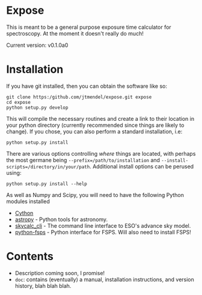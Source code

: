 # Expose
This is meant to be a general purpose exposure time calculator for spectroscopy.  At the moment it doesn't really do much!

Current version: v0.1.0a0

# Installation
If you have git installed, then you can obtain the software like so:
```
git clone https:/github.com/jtmendel/expose.git expose
cd expose
python setup.py develop
```
This will compile the necessary routines and create a link to their location in your python directory (currently recommended since things are likely to change).  If you chose, you can also perform a standard installation, i.e:
```
python setup.py install
```
There are various options controlling *where* things are located, with perhaps the most germane being `--prefix=/path/to/installation` and `--install-scripts=/directory/in/your/path`.  Additional install options can be perused using:

```
python setup.py install --help
```
As well as Numpy and Scipy, you will need to have the following Python modules installed
* [Cython](https://cython.org/)
* [astropy](http://www.astropy.org/) - Python tools for astronomy.
* [skycalc_cli](https://www.eso.org/observing/etc/doc/skycalc/helpskycalccli.html) - The command line interface to ESO's advance sky model.
* [python-fsps](http://dfm.io/python-fsps/current/) - Python interface for FSPS.  Will also need to install FSPS!

# Contents
* Description coming soon, I promise!
* `doc`: contains (eventually) a manual, installation instructions, and version history, blah blah blah.
